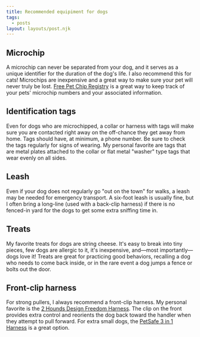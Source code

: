 ```yaml
---
title: Recommended equipiment for dogs
tags:
  - posts
layout: layouts/post.njk
---
```


## Microchip

A microchip can never be separated from your dog, and it serves as a unique identifier for the duration of the dog's life. I also recommend this for cats! Microchips are inexpensive and a great way to make sure your pet will never truly be lost. [Free Pet Chip Registry](https://www.freepetchipregistry.com) is a great way to keep track of your pets' microchip numbers and your associated information.

## Identification tags

Even for dogs who are microchipped, a collar or harness with tags will make sure you are contacted right away on the off-chance they get away from home. Tags should have, at minimum, a phone number. Be sure to check the tags regularly for signs of wearing. My personal favorite are tags that are metal plates attached to the collar or flat metal "washer" type tags that wear evenly on all sides.

## Leash

Even if your dog does not regularly go "out on the town" for walks, a leash may be needed for emergency transport. A six-foot leash is usually fine, but I often bring a long-line (used with a back-clip harness) if there is no fenced-in yard for the dogs to get some extra sniffing time in.

## Treats

My favorite treats for dogs are string cheese. It's easy to break into tiny pieces, few dogs are allergic to it, it's inexpensive, and—most importantly—dogs love it! Treats are great for practicing good behaviors, recalling a dog who needs to come back inside, or in the rare event a dog jumps a fence or bolts out the door.

## Front-clip harness

For strong pullers, I always recommend a front-clip harness. My personal favorite is the [2 Hounds Design Freedom Harness](https://2houndsdesign.com/collections/freedom-no-pull-harness). The clip on the front provides extra control and reorients the dog back toward the handler when they attempt to pull forward. For extra small dogs, the [PetSafe 3 in 1 Harness](https://www.petsafe.com/product/3in1-harness/) is a great option.